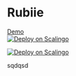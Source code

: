 # Rubiie
[Demo](http://rubiie.yawe.me/)                                          
[![Deploy on Scalingo](https://cdn.scalingo.com/deploy/button.svg)](https://my.scalingo.com/deploy?source=https://github.com/MrYawe/rubiie)

[![Deploy on Scalingo](https://cdn.scalingo.com/deploy/button.svg)](http://localhost:4200/deploy?source=https://github.com/MrYawe/rubiie)

sqdqsd
